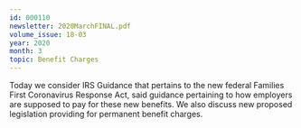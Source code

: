 ```yaml
---
id: 000110
newsletter: 2020MarchFINAL.pdf
volume_issue: 18-03
year: 2020
month: 3
topic: Benefit Charges
---
```


Today we consider IRS Guidance that pertains to the new federal Families First Coronavirus Response Act, said guidance pertaining to how employers are supposed to pay for these new benefits. We also discuss new proposed legislation providing for permanent benefit charges.